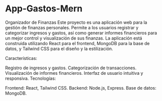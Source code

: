 # App-Gastos-Mern
Organizador de Finanzas
Este proyecto es una aplicación web para la gestión de finanzas personales. Permite a los usuarios registrar y categorizar ingresos y gastos, así como generar informes financieros para un mejor control y visualización de sus finanzas. La aplicación está construida utilizando React para el frontend, MongoDB para la base de datos, y Tailwind CSS para el diseño y la estilización.

Características:

Registro de ingresos y gastos.
Categorización de transacciones.
Visualización de informes financieros.
Interfaz de usuario intuitiva y responsiva.
Tecnologías:

Frontend: React, Tailwind CSS.
Backend: Node.js, Express.
Base de datos: MongoDB.
